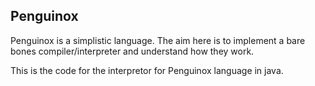 ## Penguinox

Penguinox is a simplistic language. The aim here is to implement a bare bones compiler/interpreter and understand how they work.

This is the code for the interpretor for Penguinox language in java.
